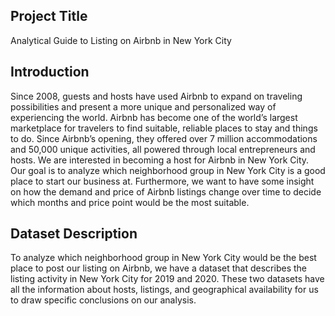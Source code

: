 ## Project Title
Analytical Guide to Listing on Airbnb in New York City
## Introduction
Since 2008, guests and hosts have used Airbnb to expand on traveling possibilities and present a more unique and personalized way of experiencing the world. Airbnb has become one of the world’s largest marketplace for travelers to find suitable, reliable places to stay and things to do. Since Airbnb’s opening, they offered over 7 million accommodations and 50,000 unique activities, all powered through local entrepreneurs and hosts.
We are interested in becoming a host for Airbnb in New York City. Our goal is to analyze which neighborhood group in New York City is a good place to start our business at. Furthermore, we want to have some insight on how the demand and price of Airbnb listings change over time to decide which months and price point would be the most suitable.
## Dataset Description
To analyze which neighborhood group in New York City would be the best place to post our listing on Airbnb, we have a dataset that describes the listing activity in New York City for 2019 and 2020. These two datasets have all the information about hosts, listings, and geographical availability for us to draw specific conclusions on our analysis. 
